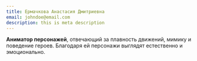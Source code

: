 ```yaml
---
title: Ермачкова Анастасия Дмитриевна
email: johndoe@email.com
description: this is meta description
---
```


**Аниматор персонажей**, отвечающий за плавность движений, мимику и поведение героев. Благодаря ей персонажи выглядят естественно и эмоционально.
